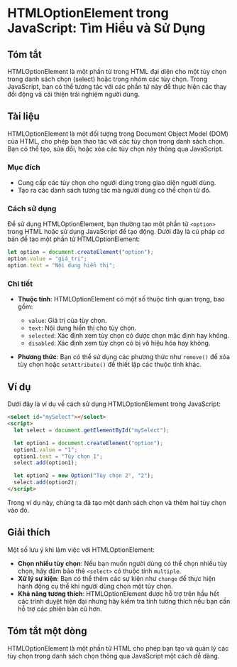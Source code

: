 <!--
Meta Description: # HTMLOptionElement trong JavaScript: Tìm Hiểu và Sử Dụng ## Tóm tắt HTMLOptionElement là một phần tử trong HTML đại diện cho một tùy chọn trong danh ...
Meta Keywords: chọn, tùy, các, trong, một
-->

# HTMLOptionElement trong JavaScript: Tìm Hiểu và Sử Dụng

## Tóm tắt
HTMLOptionElement là một phần tử trong HTML đại diện cho một tùy chọn trong danh sách chọn (select) hoặc trong nhóm các tùy chọn. Trong JavaScript, bạn có thể tương tác với các phần tử này để thực hiện các thay đổi động và cải thiện trải nghiệm người dùng.

## Tài liệu
HTMLOptionElement là một đối tượng trong Document Object Model (DOM) của HTML, cho phép bạn thao tác với các tùy chọn trong danh sách chọn. Bạn có thể tạo, sửa đổi, hoặc xóa các tùy chọn này thông qua JavaScript.

### Mục đích
- Cung cấp các tùy chọn cho người dùng trong giao diện người dùng.
- Tạo ra các danh sách tương tác mà người dùng có thể chọn từ đó.

### Cách sử dụng
Để sử dụng HTMLOptionElement, bạn thường tạo một phần tử `<option>` trong HTML hoặc sử dụng JavaScript để tạo động. Dưới đây là cú pháp cơ bản để tạo một phần tử HTMLOptionElement:

```javascript
let option = document.createElement("option");
option.value = "giá_trị";
option.text = "Nội dung hiển thị";
```

### Chi tiết
- **Thuộc tính**: HTMLOptionElement có một số thuộc tính quan trọng, bao gồm:
  - `value`: Giá trị của tùy chọn.
  - `text`: Nội dung hiển thị cho tùy chọn.
  - `selected`: Xác định xem tùy chọn có được chọn mặc định hay không.
  - `disabled`: Xác định xem tùy chọn có bị vô hiệu hóa hay không.

- **Phương thức**: Bạn có thể sử dụng các phương thức như `remove()` để xóa tùy chọn hoặc `setAttribute()` để thiết lập các thuộc tính khác.

## Ví dụ
Dưới đây là ví dụ về cách sử dụng HTMLOptionElement trong JavaScript:

```html
<select id="mySelect"></select>
<script>
  let select = document.getElementById("mySelect");

  let option1 = document.createElement("option");
  option1.value = "1";
  option1.text = "Tùy chọn 1";
  select.add(option1);

  let option2 = new Option("Tùy chọn 2", "2");
  select.add(option2);
</script>
```

Trong ví dụ này, chúng ta đã tạo một danh sách chọn và thêm hai tùy chọn vào đó.

## Giải thích
Một số lưu ý khi làm việc với HTMLOptionElement:
- **Chọn nhiều tùy chọn**: Nếu bạn muốn người dùng có thể chọn nhiều tùy chọn, hãy đảm bảo thẻ `<select>` có thuộc tính `multiple`.
- **Xử lý sự kiện**: Bạn có thể thêm các sự kiện như `change` để thực hiện hành động cụ thể khi người dùng chọn một tùy chọn.
- **Khả năng tương thích**: HTMLOptionElement được hỗ trợ trên hầu hết các trình duyệt hiện đại nhưng hãy kiểm tra tính tương thích nếu bạn cần hỗ trợ các phiên bản cũ hơn.

## Tóm tắt một dòng
HTMLOptionElement là một phần tử HTML cho phép bạn tạo và quản lý các tùy chọn trong danh sách chọn thông qua JavaScript một cách dễ dàng.